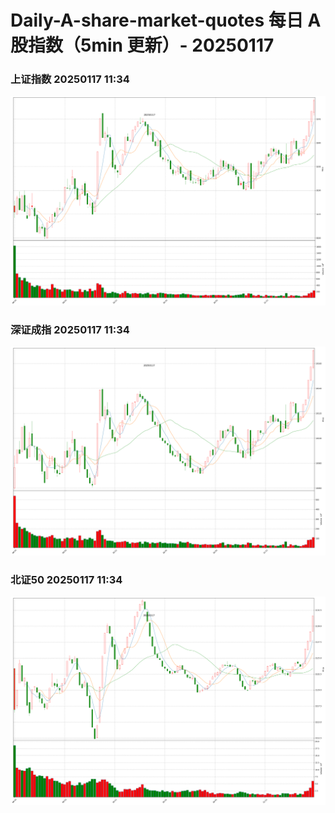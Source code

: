 
# Daily-A-share-market-quotes 每日 A 股指数（5min 更新）- 20250117

### 上证指数 20250117 11:34
![](./fig/2025/1/20250117-sh000001.png)

### 深证成指 20250117 11:34
![](./fig/2025/1/20250117-sz399001.png)

### 北证50 20250117 11:34
![](./fig/2025/1/20250117-bj899050.png)
